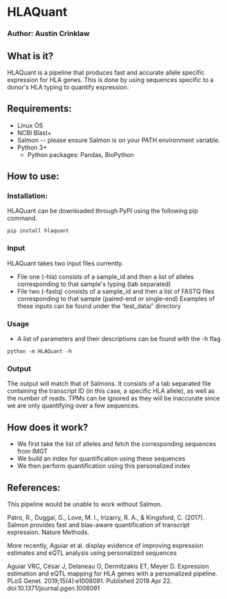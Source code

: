 # HLAQuant
### Author: Austin Crinklaw

## What is it?
HLAQuant is a pipeline that produces fast and accurate allele specific expression for HLA genes. This is done by using sequences specific to a donor's HLA typing to quantify expression.

## Requirements:
- Linux OS
- NCBI Blast+
- Salmon -- please ensure Salmon is on your PATH environment variable.
- Python 3+
  - Python packages: Pandas, BioPython

## How to use:

### Installation:
HLAQuant can be downloaded through PyPI using the following pip command.
```shell
pip install hlaquant
```

### Input  
HLAQuant takes two input files currently. 
- File one (-hla) consists of a sample_id and then a list of alleles corresponding to that sample's typing (tab separated)
- File two (-fastq) consists of a sample_id and then a list of FASTQ files corresponding to that sample (paired-end or single-end)
Examples of these inputs can be found under the 'test_data/' directory

### Usage
- A list of parameters and their descriptions can be found with the -h flag
```shell
python -m HLAQuant -h
```

### Output  
The output will match that of Salmons. It consists of a tab separated file containing the transcript ID (in this case, a specific HLA allele), as well as the number of reads. TPMs can be ignored as they will be inaccurate since we are only quantifying over a few sequences.

## How does it work?
- We first take the list of alleles and fetch the corresponding sequences from IMGT
- We build an index for quantification using these sequences
- We then perform quantification using this personalized index


## References:
This pipeline would be unable to work without Salmon.

Patro, R., Duggal, G., Love, M. I., Irizarry, R. A., & Kingsford, C. (2017). Salmon provides fast and bias-aware quantification of transcript expression. Nature Methods.

More recently, Aguiar et al. display evidence of improving expression estimates and eQTL analysis using personalized sequences

Aguiar VRC, César J, Delaneau O, Dermitzakis ET, Meyer D. Expression estimation and eQTL mapping for HLA genes with a personalized pipeline. PLoS Genet. 2019;15(4):e1008091. Published 2019 Apr 22. doi:10.1371/journal.pgen.1008091

